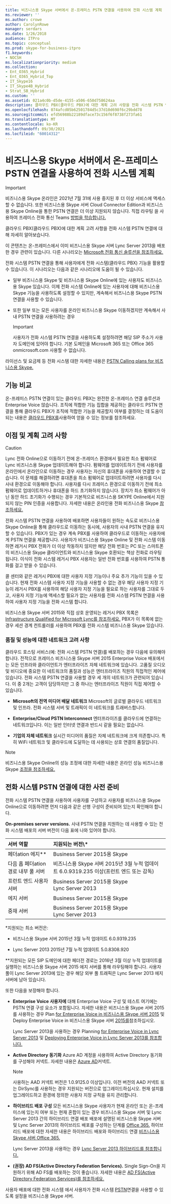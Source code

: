 ```yaml
---
title: 비즈니스용 Skype 서버에서 온-프레미스 PSTN 연결을 사용하여 전화 시스템 계획
ms.reviewer: ''
ms.author: crowe
author: CarolynRowe
manager: serdars
ms.date: 1/26/2018
audience: ITPro
ms.topic: conceptual
ms.prod: skype-for-business-itpro
f1.keywords:
- NOCSH
ms.localizationpriority: medium
ms.collection:
- Ent_O365_Hybrid
- Ent_O365_Hybrid_Top
- IT_Skype16
- IT_Skype4B_Hybrid
- Strat_SB_Hybrid
ms.custom: ''
ms.assetid: 021a4c0b-d5de-4155-a506-650d758624aa
description: 클라우드 PBX(클라우드 PBX)에 대한 계획 고려 사항을 전화 시스템 PSTN 연결에 대해 자세히 알아보습니다.
ms.openlocfilehash: 074afcd05b62501784d5c37d10d698f6c29bdd78
ms.sourcegitcommit: efd56988b22189dface73c156f6f8738f273fa61
ms.translationtype: MT
ms.contentlocale: ko-KR
ms.lasthandoff: 09/30/2021
ms.locfileid: "60014312"
---
```

# <a name="plan-phone-system-with-on-premises-pstn-connectivity-in-skype-for-business-server"></a>비즈니스용 Skype 서버에서 온-프레미스 PSTN 연결을 사용하여 전화 시스템 계획

> [!Important]
> 비즈니스용 Skype 온라인은 2021년 7월 31에 사용 중지된 후 더 이상 서비스에 액세스할 수 없습니다.  또한 비즈니스용 Skype 서버 Cloud Connector Edition과 비즈니스용 Skype Online을 통한 PSTN 연결은 더 이상 지원되지 않습니다.  직접 라우팅 을 사용하여 프레미스 전화 통신 Teams [방법을 학습합니다.](/MicrosoftTeams/direct-routing-landing-page)

클라우드 PBX(클라우드 PBX)에 대한 계획 고려 사항을 전화 시스템 PSTN 연결에 대해 자세히 알아보습니다.

이 콘텐츠는 온-프레미스에서 이미 비즈니스용 Skype 서버 Lync Server 2013을 배포한 경우 관련이 있습니다. 다른 시나리오는 [Microsoft 전화 통신 솔루션을 참조하세요.](/microsoftteams/cloud-voice-landing-page)

 전화 시스템 PSTN 연결을 통해 사용자에게 전화 시스템(클라우드 PBX) 기능을 활용할 수 있습니다. 이 시나리오는 다음과 같은 시나리오에 도움이 될 수 있습니다.

- 일부 비즈니스용 Skype 및 비즈니스용 Skype Online에 있는 사용자도 비즈니스용 Skype 있습니다. 이제 전화 시스템 Online에 있는 사용자에 대해 비즈니스용 Skype 기능을 사용하도록 설정할 수 있지만, 계속해서 비즈니스용 Skype PSTN 연결을 사용할 수 있습니다.

- 또한 일부 또는 모든 사용자를 온라인 비즈니스용 Skype 이동하겠지만 계속해서 사내 PSTN 연결을 사용하려는 경우

    > [!IMPORTANT]
    > 사용자가 전화 시스템 PSTN 연결을 사용하도록 설정하려면 해당 SIP 주소가 사용자 도메인에 있어야 합니다. 기본 도메인을 Microsoft 365 또는 Office 365 onmicrosoft.com 사용할 수 없습니다. 

라이선스 및 요금제 등 전화 시스템 대한 자세한 내용은 [PSTN Calling plans for 비즈니스용 Skype.](https://support.office.com/article/PSTN-Calling-plans-for-Skype-for-Business-f47c6a97-bc8b-42e6-b5d4-ce6b41ed1918)

## <a name="feature-comparison"></a>기능 비교

온-프레미스 PSTN 연결이 있는 클라우드 PBX는 완전한 온-프레미스 연결 솔루션과 Enterprise Voice 않습니다. 조직에 적합한 기능 집합을 제공하는 클라우드 PSTN 연결을 통해 클라우드 PBX가 조직에 적합한 기능을 제공할지 여부를 결정하는 데 도움이 되는 내용은 [클라우드 PBX를](/microsoftteams/here-s-what-you-get-with-phone-system?bc=%2fskypeforbusiness%2fbreadcrumb%2ftoc.json&toc=%2fskypeforbusiness%2ftoc.json)사용하여 얻을 수 있는 정보를 참조하세요.

## <a name="benefits-and-planning-considerations"></a>이점 및 계획 고려 사항

> [!CAUTION]
> Lync 전화 Online으로 이동하기 전에 온-프레미스 환경에서 필요한 최소 펌웨어로 Lync 비즈니스용 Skype 업데이트해야 합니다.
펌웨어를 업데이트하기 전에 사용자를 온라인에서 온라인으로 이동하는 경우 사용자는 자신의 휴대폰을 사용하여 연결할 수 없습니다. 이 문제를 해결하려면 휴대폰을 최소 펌웨어로 업데이트하려면 사용자를 다시 사내 환경으로 이동해야 합니다. 사용자를 다시 프레미스 환경으로 이동하기 전에 최소 펌웨어로 업데이트하거나 휴대폰을 하드 초기화하지 않습니다.
장치가 최소 펌웨어가 아닌 동안 하드 초기화가 수행되는 경우 기본적으로 비즈니스용 SKYPE Online에서 지원되지 않는 PIN 인증을 사용합니다. 자세한 내용은 온라인용 전화 비즈니스용 Skype [참조하세요.](https://support.office.com/article/Getting-phones-for-Skype-for-Business-Online-91f2d947-45fc-4fab-bd8b-2e313531c477?ui=en-US&amp;rs=en-US&amp;ad=US)

전화 시스템 PSTN 연결을 사용하여 배포하면 사용자들이 원하는 속도로 비즈니스용 Skype Online을 통해 클라우드로 이동하는 동시에, 사용자의 사내 PSTN 연결을 유지할 수 있습니다. PBX가 있는 경우 계속 PBX를 사용하여 클라우드로 이동하는 사용자에게 PSTN 연결을 제공합니다. 사용자가 비즈니스용 Skype Online 및 전화 시스템 이동하면 레거시 PBX 전화가 더 이상 작동하지 않지만 해당 전화 번호는 PC 또는 스마트폰의 비즈니스용 Skype 클라이언트와 비즈니스용 Skype 호환되는 책상 전화로 라우팅됩니다. 이식이 전화 시스템 레거시 PBX 사용자는 일반 전화 번호를 사용하여 PSTN 통화를 걸고 받을 수 있습니다.

콜 센터와 같은 레거시 PBX에 대한 사용자 지정 기능이나 주요 추가 기능이 있을 수 있습니다. 현재 전화 시스템 사용자 지정 기능을 사용할 수 없는 경우 해당 사용자 지정 기능이 레거시 PBX를 사용하여 해당 사용자 지정 기능을 필요로 하는 사용자를 그대로 두고, 사용자 지정 기능에 액세스할 필요가 없는 사용자를 전화 시스템 PSTN 연결을 사용하여 사용자 지정 기능을 전화 시스템 합니다.

비즈니스용 Skype 서버 2015와 직접 상호 운영되는 레거시 PBX 목록은 [Infrastructure Qualified for Microsoft Lync를 참조하세요.](../../../SfbPartnerCertification/lync-cert/qualified-ip-pbx-gateway.md) PBX가 이 목록에 없는 경우 세션 경계 컨트롤러를 사용하여 PBX를 전화 시스템 비즈니스용 Skype 있습니다.

### <a name="network-considerations-for-quality-and-performance"></a>품질 및 성능에 대한 네트워크 고려 사항

클라우드 호스팅 서비스(예: 전화 시스템 PSTN 연결)를 배포하는 경우 다음에 유의해야 합니다. 전적으로 프레미스 비즈니스용 Skype 서버 2015 Enterprise Voice 배포에서는 모든 인프라와 클라이언트가 엔터프라이즈 자체 네트워크에 있습니다. 고품질 오디오 및 비디오에 중요한 이 네트워크의 품질과 성능은 엔터프라이즈 직원의 직접적인 제어에 있습니다. 전화 시스템 PSTN 연결을 사용할 경우 세 개의 네트워크가 관련되어 있습니다. 이 중 2개는 고객이 담당하지만 그 중 하나는 엔터프라이즈 직원이 직접 제어할 수 있습니다.

- **Microsoft의 전역 미디어 배달 네트워크** Microsoft의 글로벌 클라우드 네트워크 및 인프라. 전화 시스템 서버 및 트래픽이 이 네트워크를 트래버스합니다.

- **Enterprise/Cloud PSTN Interconnect** 엔터프라이즈를 클라우드에 연결하는 네트워크입니다. 이는 일반 인터넷 연결과 반드시 같을 필요는 없습니다.

- **기업의 자체 네트워크** 실시간 미디어의 품질은 자체 네트워크에 크게 의존합니다. 특히 WiFi 네트워크 및 클라우드에 도달하는 데 사용되는 상호 연결의 품질입니다.

> [!NOTE]
> 비즈니스용 Skype Online의 성능 조정에 대한 자세한 내용은 온라인 성능 비즈니스용 Skype [조정을 참조하세요.](https://support.office.com/article/Tune-Skype-for-Business-Online-performance-beec23c2-c5d6-4e84-a8af-e82aefca7802?ui=en-US&amp;rs=en-US&amp;ad=US) 

## <a name="prerequisites-for-using-phone-system-with-on-premises-pstn-connectivity"></a>전화 시스템 PSTN 연결에 대한 사전 준비

전화 시스템 PSTN 연결을 사용하여 사용자를 구성하고 사용자를 비즈니스용 Skype Online으로 이동하려면 먼저 다음과 같은 선행 구성이 준비되어 있는지 확인해야 합니다.

 **On-premises server versions.** 사내 PSTN 연결을 지원하는 데 사용할 수 있는 전화 시스템 배포의 서버 버전이 다음 표에 나와 있어야 합니다.


| **서버 역할**                                       | **지원되는 버전\\**\*                                                                                         |
|:------------------------------------------------------|:-------------------------------------------------------------------------------------------------------------------|
| 페더ation 에지\*\*  <br/>                            | Business Server 2015용 Skype  <br/>                                                                              |
| 다음 홉 페더ation 경로 내부 풀 서버  <br/> | 비즈니스용 Skype 서버 2015년 3월 누적 업데이트 6.0.9319.235 이상(프런트 엔드 또는 감독)  <br/> |
| 프런트 엔드 사용자 서버  <br/>                          | Business Server 2015용 Skype  <br/> Lync Server 2013  <br/>                                                      |
| 에지 서버  <br/>                                    | Business Server 2015용 Skype  <br/>                                                                              |
| 중재 서버  <br/>                               | Business Server 2015용 Skype  <br/> Lync Server 2013  <br/>                                                      |

\*지원되는 최소 버전은:

- 비즈니스용 Skype 서버 2015년 3월 누적 업데이트 6.0.9319.235

- Lync Server 2013 2015년 7월 누적 업데이트 5.0.8308.920

\*\*지원되는 모든 SIP 도메인에 대한 페더전 경로는 2016년 3월 이상 누적 업데이트를 실행하는 비즈니스용 Skype 서버 2015 에지 서버를 통해 라우팅해야 합니다. 사용자 풀이 Lync Server 2013에 있는 경우 해당 외부 풀 트래픽은 Lync Server 2013 에지 서버에 남아 있습니다. 

또한 다음을 보장해야 합니다.

- **Enterprise Voice 사용자에** 대해 Enterprise Voice 구성 및 테스트 여기에는 PSTN 연결 구성 요소가 포함됩니다. 자세한 내용은 비즈니스용 Skype 서버 2015를 사용하는 경우 Plan [for Enterprise Voice in 비즈니스용 Skype 서버 2015](../../plan-your-deployment/enterprise-voice-solution/enterprise-voice.md) 및 Deploy Enterprise Voice in 비즈니스용 Skype 서버 [2015를](../../deploy/deploy-enterprise-voice/deploy-enterprise-voice.md)참조하십시오.

    Lync Server 2013을 사용하는 경우 Planning [for Enterprise Voice in Lync Server 2013](/previous-versions/office/lync-server-2013/lync-server-2013-planning-for-enterprise-voice) 및 [Deploying Enterprise Voice in Lync Server 2013를 참조합니다.](/previous-versions/office/lync-server-2013/lync-server-2013-deploying-enterprise-voice)

- **Active Directory 동기화** Azure AD 계정을 사용하여 Active Directory 동기화를 구성해야 커넥트. 자세한 내용은 [Azure AD](https://docs.microsoft.com/azure/active-directory/hybrid/how-to-connect-install-custom)커넥트.

    > [!NOTE]
    > 사용하는 AAD 커넥트 버전은 1.0.9125.0 이상입니다. 이전 버전의 AAD 커넥트 또는 DirSync를 사용하는 경우 지원되는 버전으로 업그레이드하십시오. 현재 설치를 업그레이드하고 환경에 정의한 사용자 지정 규칙을 유지 관리합니다. 

- **하이브리드 배포 구성** 모든 비즈니스용 Skype 사용자가 현재 온라인 또는 온-프레미스에 있는지 여부 또는 현재 혼합이 있는 경우 비즈니스용 Skype 서버 및 Lync Server 2013 간의 하이브리드 연결 배포 배포에 설명된 비즈니스용 Skype 서버 및 Lync Server 2013의 하이브리드 배포를 구성하는 단계를 [Office 365.](../../../SfbHybrid/hybrid/configure-hybrid-connectivity.md?bc=%2fSkypeForBusiness%2fbreadcrumb%2ftoc.json&toc=%2fSkypeForBusiness%2ftoc.json) 하이브리드 배포에 대한 자세한 내용은 하이브리드 배포와 하이브리드 연결 [비즈니스용 Skype 서버 Office 365.](../../../SfbHybrid/hybrid/plan-hybrid-connectivity.md?bc=%2fSkypeForBusiness%2fbreadcrumb%2ftoc.json&toc=%2fSkypeForBusiness%2ftoc.json) 

    Lync Server 2013을 사용하는 경우 [Lync Server 2013 하이브리드를 참조합니다.](/previous-versions/office/lync-server-2013/lync-server-2013-lync-server-2013-hybrid)

- **(권장) AD FS(Active Directory Federation Services).** Single Sign-On을 지원하기 위해 AD FS를 배포하는 것이 좋습니다. 자세한 내용은 [AD FS(Active Directory Federation Services)를 참조하세요.](/previous-versions/windows/it-pro/windows-server-2003/cc736690(v=ws.10))

사용자 배포에 대한 전화 시스템 에서 사용자가 전화 시스템 [PSTN](enable-users-for-phone-system.md)연결을 사용할 수 있도록 설정을 비즈니스용 Skype 서버.
